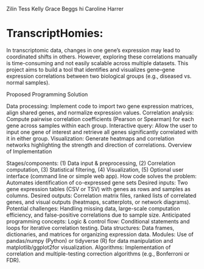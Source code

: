 Zilin 
Tess Kelly 
Grace Beggs
hi Caroline Harrer

# TranscriptHomies:

In transcriptomic data, changes in one gene’s expression may lead to coordinated shifts in others. However, exploring these correlations manually is time-consuming and not easily scalable across multiple datasets. This project aims to build a tool that identifies and visualizes gene–gene expression correlations between two biological groups (e.g., diseased vs. normal samples).

Proposed Programming Solution

Data processing: Implement code to import two gene expression matrices, align shared genes, and normalize expression values.
Correlation analysis: Compute pairwise correlation coefficients (Pearson or Spearman) for each gene across samples within each group.
Interactive query: Allow the user to input one gene of interest and retrieve all genes significantly correlated with it in either group.
Visualization: Generate heatmaps and correlation networks highlighting the strength and direction of correlations.
Overview of Implementation

Stages/components: (1) Data input & preprocessing, (2) Correlation computation, (3) Statistical filtering, (4) Visualization, (5) Optional user interface (command line or simple web app).
How code solves the problem: Automates identification of co-expressed gene sets
Desired inputs: Two gene expression tables (CSV or TSV) with genes as rows and samples as columns.
Desired outputs: Correlation matrix files, ranked lists of correlated genes, and visual outputs (heatmaps, scatterplots, or network diagrams).
Potential challenges: Handling missing data, large-scale computation efficiency, and false-positive correlations due to sample size.
Anticipated programming concepts:
Logic & control flow: Conditional statements and loops for iterative correlation testing.
Data structures: Data frames, dictionaries, and matrices for organizing expression data.
Modules: Use of pandas/numpy (Python) or tidyverse (R) for data manipulation and matplotlib/ggplot2for visualization.
Algorithms: Implementation of correlation and multiple-testing correction algorithms (e.g., Bonferroni or FDR).

